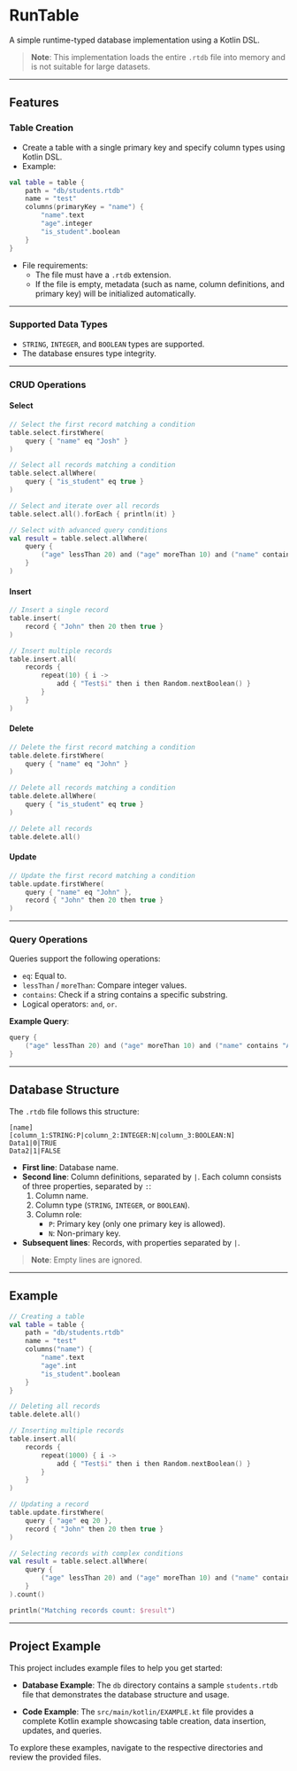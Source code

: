 # RunTable

A simple runtime-typed database implementation using a Kotlin DSL.

> **Note**: This implementation loads the entire `.rtdb` file into memory and is not suitable for large datasets.

---

## Features

### Table Creation
- Create a table with a single primary key and specify column types using Kotlin DSL.
- Example:

```kotlin
val table = table {
    path = "db/students.rtdb"
    name = "test"
    columns(primaryKey = "name") {
        "name".text
        "age".integer
        "is_student".boolean
    }
}
```
- File requirements:
    - The file must have a `.rtdb` extension.
    - If the file is empty, metadata (such as name, column definitions, and primary key) will be initialized automatically.

---

### Supported Data Types
- `STRING`, `INTEGER`, and `BOOLEAN` types are supported.
- The database ensures type integrity.

---

### CRUD Operations

#### **Select**
```kotlin
// Select the first record matching a condition
table.select.firstWhere(
    query { "name" eq "Josh" }
)

// Select all records matching a condition
table.select.allWhere(
    query { "is_student" eq true }
)

// Select and iterate over all records
table.select.all().forEach { println(it) }

// Select with advanced query conditions
val result = table.select.allWhere(
    query {
        ("age" lessThan 20) and ("age" moreThan 10) and ("name" contains "Al") or ("is_student" eq true)
    }
)
```

#### **Insert**
```kotlin
// Insert a single record
table.insert(
    record { "John" then 20 then true }
)

// Insert multiple records
table.insert.all(
    records {
        repeat(10) { i ->
            add { "Test$i" then i then Random.nextBoolean() }
        }
    }
)
```

#### **Delete**
```kotlin
// Delete the first record matching a condition
table.delete.firstWhere(
    query { "name" eq "John" }
)

// Delete all records matching a condition
table.delete.allWhere(
    query { "is_student" eq true }
)

// Delete all records
table.delete.all()
```

#### **Update**
```kotlin
// Update the first record matching a condition
table.update.firstWhere(
    query { "name" eq "John" },
    record { "John" then 20 then true }
)
```

---

### Query Operations
Queries support the following operations:
- `eq`: Equal to.
- `lessThan` / `moreThan`: Compare integer values.
- `contains`: Check if a string contains a specific substring.
- Logical operators: `and`, `or`.

**Example Query**:
```kotlin
query {
    ("age" lessThan 20) and ("age" moreThan 10) and ("name" contains "Al") or ("is_student" eq true)
}
```

---

## Database Structure
The `.rtdb` file follows this structure:

```
[name]
[column_1:STRING:P|column_2:INTEGER:N|column_3:BOOLEAN:N]
Data1|0|TRUE
Data2|1|FALSE
```

- **First line**: Database name.
- **Second line**: Column definitions, separated by `|`. Each column consists of three properties, separated by `:`:
    1. Column name.
    2. Column type (`STRING`, `INTEGER`, or `BOOLEAN`).
    3. Column role:
        - `P`: Primary key (only one primary key is allowed).
        - `N`: Non-primary key.
- **Subsequent lines**: Records, with properties separated by `|`.

> **Note**: Empty lines are ignored.

---

## Example

```kotlin
// Creating a table
val table = table {
    path = "db/students.rtdb"
    name = "test"
    columns("name") {
        "name".text
        "age".int
        "is_student".boolean
    }
}

// Deleting all records
table.delete.all()

// Inserting multiple records
table.insert.all(
    records {
        repeat(1000) { i ->
            add { "Test$i" then i then Random.nextBoolean() }
        }
    }
)

// Updating a record
table.update.firstWhere(
    query { "age" eq 20 },
    record { "John" then 20 then true }
)

// Selecting records with complex conditions
val result = table.select.allWhere(
    query {
        ("age" lessThan 20) and ("age" moreThan 10) and ("name" contains "Al") or ("is_student" eq true)
    }
).count()

println("Matching records count: $result")
```

---

## Project Example

This project includes example files to help you get started:

- **Database Example**:
  The `db` directory contains a sample `students.rtdb` file that demonstrates the database structure and usage.

- **Code Example**:
  The `src/main/kotlin/EXAMPLE.kt` file provides a complete Kotlin example showcasing table creation, data insertion, updates, and queries.

To explore these examples, navigate to the respective directories and review the provided files.
